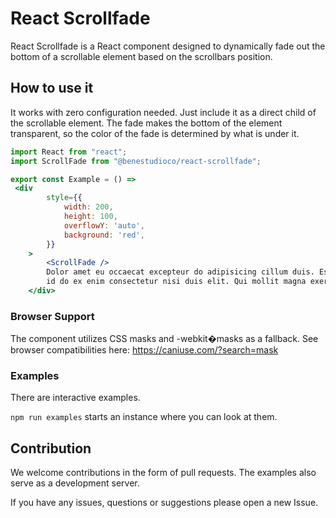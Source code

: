 # React Scrollfade #

React Scrollfade is a React component designed to dynamically fade out the bottom of a scrollable element based on the scrollbars position.

## How to use it ##

It works with zero configuration needed. Just include it as a direct child of the scrollable element.
The fade makes the bottom of the element transparent, so the color of the fade is determined by what is under it.

```jsx
import React from "react";
import ScrollFade from "@benestudioco/react-scrollfade";

export const Example = () =>
 <div
        style={{
            width: 200,
            height: 100,
            overflowY: 'auto',
            background: 'red',
        }}
    >
        <ScrollFade />
        Dolor amet eu occaecat excepteur do adipisicing cillum duis. Est ullamco ullamco sit ea irure consequat
        id do ex enim consectetur nisi duis elit. Qui mollit magna exercitation est sit.
    </div>
```

### Browser Support ###

The component utilizes CSS masks and -webkit�masks as a fallback.
See browser compatibilities here: https://caniuse.com/?search=mask 

### Examples ###

There are interactive examples.

``` npm run examples ``` starts an instance where you can look at them.

## Contribution ##

We welcome contributions in the form of pull requests.
The examples also serve as a development server.

If you have any issues, questions or suggestions please open a new Issue.